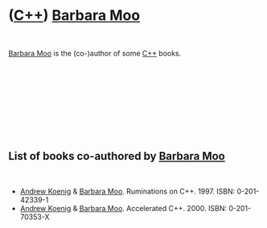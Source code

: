 



 

 

 

 

 

([C++](Cpp.htm)) [Barbara Moo](CppBarbaraMoo.htm)
=================================================

 

[Barbara Moo](CppBarbaraMoo.htm) is the (co-)author of some
[C++](Cpp.htm) books.

 

 

 

 

 

List of books co-authored by [Barbara Moo](CppBarbaraMoo.htm)
-------------------------------------------------------------

 

-   [Andrew Koenig](CppAndrewKoenig.htm) & [Barbara
    Moo](CppBarbaraMoo.htm). Ruminations on C++. 1997. ISBN:
    0-201-42339-1
-   [Andrew Koenig](CppAndrewKoenig.htm) & [Barbara
    Moo](CppBarbaraMoo.htm). Accelerated C++. 2000. ISBN: 0-201-70353-X

 

 

 

 

 





 



